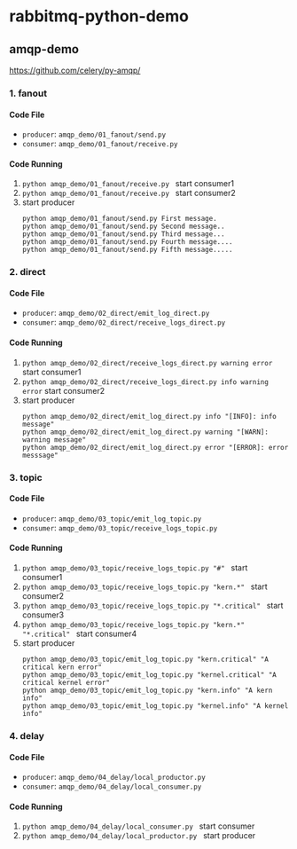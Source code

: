# rabbitmq-python-demo

## amqp-demo

https://github.com/celery/py-amqp/

### 1. fanout

#### Code File

- `producer`: `amqp_demo/01_fanout/send.py`
- `consumer`: `amqp_demo/01_fanout/receive.py`

#### Code Running

1. `python amqp_demo/01_fanout/receive.py ` start consumer1
2. `python amqp_demo/01_fanout/receive.py ` start consumer2
3. start producer
    ```shell
    python amqp_demo/01_fanout/send.py First message.
    python amqp_demo/01_fanout/send.py Second message..
    python amqp_demo/01_fanout/send.py Third message...
    python amqp_demo/01_fanout/send.py Fourth message....
    python amqp_demo/01_fanout/send.py Fifth message.....
    ```

### 2. direct

#### Code File

- `producer`: `amqp_demo/02_direct/emit_log_direct.py`
- `consumer`: `amqp_demo/02_direct/receive_logs_direct.py`

#### Code Running

1. `python amqp_demo/02_direct/receive_logs_direct.py warning error` start consumer1
2. `python amqp_demo/02_direct/receive_logs_direct.py info warning error` start consumer2
3. start producer
    ```shell
    python amqp_demo/02_direct/emit_log_direct.py info "[INFO]: info message"
    python amqp_demo/02_direct/emit_log_direct.py warning "[WARN]: warning message"
    python amqp_demo/02_direct/emit_log_direct.py error "[ERROR]: error messsage"
    ```
   
### 3. topic

#### Code File

- `producer`: `amqp_demo/03_topic/emit_log_topic.py`
- `consumer`: `amqp_demo/03_topic/receive_logs_topic.py`

#### Code Running

1. `python amqp_demo/03_topic/receive_logs_topic.py "#" ` start consumer1
2. `python amqp_demo/03_topic/receive_logs_topic.py "kern.*" ` start consumer2
3. `python amqp_demo/03_topic/receive_logs_topic.py "*.critical" ` start consumer3
4. `python amqp_demo/03_topic/receive_logs_topic.py "kern.*" "*.critical" ` start consumer4
5. start producer
    ```shell
    python amqp_demo/03_topic/emit_log_topic.py "kern.critical" "A critical kern error"
    python amqp_demo/03_topic/emit_log_topic.py "kernel.critical" "A critical kernel error"
    python amqp_demo/03_topic/emit_log_topic.py "kern.info" "A kern info"
    python amqp_demo/03_topic/emit_log_topic.py "kernel.info" "A kernel info"
    ```

### 4. delay

#### Code File

- `producer`: `amqp_demo/04_delay/local_productor.py`
- `consumer`: `amqp_demo/04_delay/local_consumer.py`

#### Code Running

1. `python amqp_demo/04_delay/local_consumer.py ` start consumer
2. `python amqp_demo/04_delay/local_productor.py ` start producer

